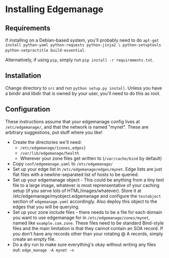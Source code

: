 Installing Edgemanage
========

Requirements
--------

If installing on a Debian-based system, you'll probably need to do
`apt-get install python-yaml python-requests python-jinja2 \
python-setuptools python-setproctitle build-essential`.

Alternatively, if using `pip`, simply run `pip install -r
requirements.txt`.

Installation
--------

Change directory to `src` and run `python setup.py install`. Unless
you have a bindir and libdir that is owned by your user, you'll need
to do this as root.

Configuration
--------

These instructions assume that your edgemanage config lives at
`/etc/edgemanage/`, and that the network is named "mynet". These are
arbitrary suggestions, put stuff where you like!

* Create the directories we'll need:
    * `/etc/edgemanage/{zones,edges}`
    * `/var/lib/edgemanage/health`
    * Wherever your zone files get written to (`/var/cache/bind` by default)
* Copy `conf/edgemanage.yaml` to `/etc/edgemanage/`
* Set up your edge list in `/etc/edgemanage/edges/mynet`. Edge lists
  are just flat files with a newline-separated list of hosts to be
  queried.
* Set up your edgemanage object - This could be anything from a tiny
  text file to a large image, whatever is most reprensentative of your
  caching setup (if you serve lots of HTML/images/whatever). Store it
  at /etc/edgemanage/myobject.edgemanage and configure the
  `testobject` section of `edgemanage.yaml` accordingly. Also deploy
  this object to the edges that you will be querying.
* Set up your zone include files - there needs to be a file for each
  domain you want to use edgemanage for in
  `/etc/edgemanage/zones/mynet`, named like `example.com.zone`. These
  files need to be standard Bind-style files and the main limitation
  is that they cannot contain an SOA record.  If you don't have any
  records other than your rotating @ A records, simply create an empty
  file.
* Do a dry run to make sure everything's okay without writing any
  files out: `edge_manage -A mynet -n`
